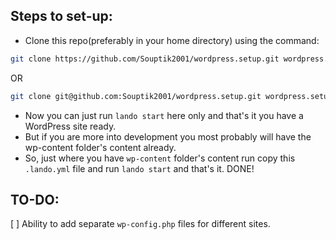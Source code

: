 ## Steps to set-up:

- Clone this repo(preferably in your home directory) using the command:
```bash
git clone https://github.com/Souptik2001/wordpress.setup.git wordpress.setup-DO-NOT-DELETE
```
OR
```bash
git clone git@github.com:Souptik2001/wordpress.setup.git wordpress.setup-DO-NOT-DELETE
```
- Now you can just run `lando start` here only and that's it you have a WordPress site ready.
- But if you are more into development you most probably will have the wp-content folder's content already.
- So, just where you have `wp-content` folder's content run copy this `.lando.yml` file and run `lando start` and that's it. DONE!

## TO-DO:

[ ] Ability to add separate `wp-config.php` files for different sites.
